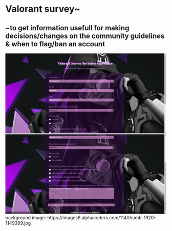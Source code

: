 # Valorant survey~

## ~to get information usefull for making decisions/changes on the community guidelines & when to flag/ban an account

<img src="img/img-1.png">
<img src="img/img-2.png">
background image: https://images8.alphacoders.com/114/thumb-1920-1149389.jpg
